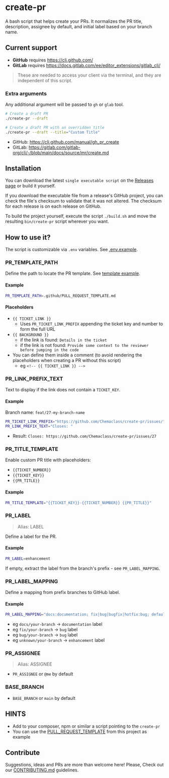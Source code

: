 # create-pr

A bash script that helps create your PRs.
It normalizes the PR title, description, assignee by default, and initial label based on your branch name.

## Current support

- **GitHub** requires https://cli.github.com/
- **GitLab** requires https://docs.gitlab.com/ee/editor_extensions/gitlab_cli/

> These are needed to access your client via the terminal, and they are independent of this script.

### Extra arguments

Any additional argument will be passed to `gh` or `glab` tool.

```bash
# Create a draft PR
./create-pr --draft

# Create a draft PR with an overridden title
./create-pr --draft --title="Custom Title"
```

* GitHub: https://cli.github.com/manual/gh_pr_create
* GitLab: https://gitlab.com/gitlab-org/cli/-/blob/main/docs/source/mr/create.md

## Installation

You can download the latest `single executable script` on the [Releases page](https://github.com/Chemaclass/bash-create-pr/releases) or build it yourself.

If you download the executable file from a release's GitHub project, you can check the file's checksum to validate that
it was not altered. The checksum for each release is on each release on GitHub.

To build the project yourself, execute the script `./build.sh` and move the resulting `bin/create-pr` script wherever you want.

## How to use it?

The script is customizable via `.env` variables. See [.env.example](.env.example).

### PR_TEMPLATE_PATH

Define the path to locate the PR template. See [template example](.github/PULL_REQUEST_TEMPLATE.md).

#### Example

```bash
PR_TEMPLATE_PATH=.github/PULL_REQUEST_TEMPLATE.md
```

#### Placeholders

- `{{ TICKET_LINK }}`
    - Uses `PR_TICKET_LINK_PREFIX` appending the ticket key and number to form the full URL
- `{{ BACKGROUND }}`
    - if the link is found: `Details in the ticket`
    - if the link is not found: `Provide some context to the reviewer before jumping in the code`
- You can define them inside a comment (to avoid rendering the placeholders when creating a PR without this script)
    - eg `<!-- {{ TICKET_LINK }} -->`

### PR_LINK_PREFIX_TEXT

Text to display if the link does not contain a `TICKET_KEY`.

#### Example

Branch name: `feat/27-my-branch-name`

```bash
PR_TICKET_LINK_PREFIX="https://github.com/Chemaclass/create-pr/issues/"
PR_LINK_PREFIX_TEXT="Closes: "
```

- Result: `Closes: https://github.com/Chemaclass/create-pr/issues/27`

### PR_TITLE_TEMPLATE

Enable custom PR title with placeholders:

- `{{TICKET_NUMBER}}`
- `{{TICKET_KEY}}`
- `{{PR_TITLE}}`

#### Example

```bash
PR_TITLE_TEMPLATE="{{TICKET_KEY}}-{{TICKET_NUMBER}} {{PR_TITLE}}"
```

### PR_LABEL

> Alias: LABEL

Define a label for the PR.

#### Example

```bash
PR_LABEL=enhancement
```

If empty, extract the label from the branch's prefix - see `PR_LABEL_MAPPING`.

### PR_LABEL_MAPPING

Define a mapping from prefix branches to GitHub label.

#### Example

```bash
PR_LABEL_MAPPING="docs:documentation; fix|bug|bugfix|hotfix:bug; default:enhancement"
```

- eg `docs/your-branch` -> `documentation` label
- eg `fix/your-branch` -> `bug` label
- eg `bug/your-branch` -> `bug` label
- eg `unknown/your-branch` -> `enhancement` label

### PR_ASSIGNEE

> Alias: ASSIGNEE

- `PR_ASSIGNEE` or `@me` by default

### BASE_BRANCH

- `BASE_BRANCH` or `main` by default

## HINTS

- Add to your composer, npm or similar a script pointing to the `create-pr`
- You can use the [PULL_REQUEST_TEMPLATE](./.github/PULL_REQUEST_TEMPLATE.md) from this project as example

## Contribute

Suggestions, ideas and PRs are more than welcome here!
Please, Check out our [CONTRIBUTING.md](.github/CONTRIBUTING.md) guidelines.
